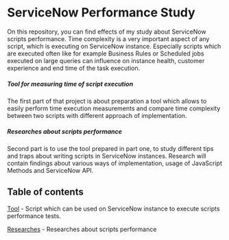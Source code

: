 # ServiceNow Performance Study

On this repository, you can find effects of my study about ServiceNow scripts performance. Time complexity is a very important aspect of any script, which is executing on ServiceNow instance. Especially scripts which are executed often like for example Business Rules or Scheduled jobs executed on large queries can influence on instance health, customer experience and end time of the task execution.

##### Tool for measuring time of script execution

The first part of that project is about preparation a tool which allows to easily perform time execution measurements and compare time complexity between two scripts with different approach of implementation.

##### Researches about scripts performance

Second part is to use the tool prepared in part one, to study different tips and traps about writing scripts in ServiceNow instances. Research will contain findings about various ways of implementation, usage of JavaScript Methods and ServiceNow API.

## Table of contents

[Tool](scripts/measure-time-execution.js) - Script which can be used on ServiceNow instance to execute scripts performance tests.

[Researches](/researches) - Researches about scripts performance

